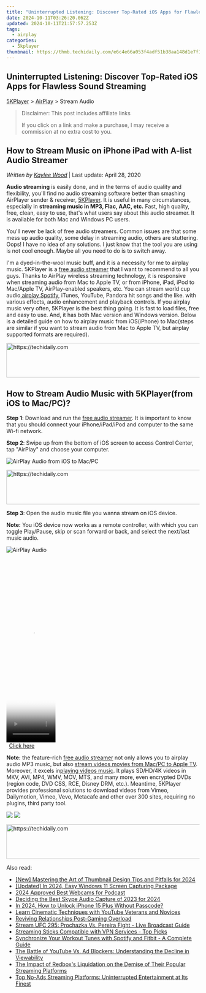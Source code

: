 ```yaml
---
title: "Uninterrupted Listening: Discover Top-Rated iOS Apps for Flawless Sound Streaming"
date: 2024-10-11T03:26:20.062Z
updated: 2024-10-11T21:57:57.253Z
tags:
  - airplay
categories:
  - 5kplayer
thumbnail: https://thmb.techidaily.com/e6c4e66a053f4adf51b38aa148d1e7f1b0fe37b06c40a2dc84de8d83be8e3fd3.jpg
---
```


## Uninterrupted Listening: Discover Top-Rated iOS Apps for Flawless Sound Streaming

[5KPlayer](https://tools.techidaily.com/5kplayer/products/) \> [AirPlay](https://tools.techidaily.com/5kplayer/airplay/) \> Stream Audio

>  Disclaimer: This post includes affiliate links
>
>  If you click on a link and make a purchase, I may receive a commission at no extra cost to you.
>

## How to Stream Music on iPhone iPad with A-list Audio Streamer

 _Written by [Kaylee Wood](https://www.quora.com/profile/Amanda-Hu-21)_ | Last update: April 28, 2020

**Audio streaming** is easily done, and in the terms of audio quality and flexibility, you'll find no audio streaming software better than smashing AirPlayer sender & receiver, [5KPlayer](https://tools.techidaily.com/5kplayer/products/). It is useful in many circumstances, especially in **streaming music in MP3, Flac, AAC, etc.** Fast, high quality, free, clean, easy to use, that's what users say about this audio streamer. It is available for both Mac and Windows PC users. 

You'll never be lack of free audio streamers. Common issues are that some mess up audio quality, some delay in streaming audio, others are stuttering. Oops! I have no idea of any solutions. I just know that the tool you are using is not cool enough. Maybe all you need to do is to switch away. 

I'm a dyed-in-the-wool music buff, and it is a necessity for me to airplay music. 5KPlayer is a [free audio streamer](https://tools.techidaily.com/5kplayer/airplay/) that I want to recommend to all you guys. Thanks to AirPlay wireless streaming technology, it is responsive when streaming audio from Mac to Apple TV, or from iPhone, iPad, iPod to Mac/Apple TV, AirPlay-enabled speakers, etc. You can stream world cup audio,[airplay Spotify](https://tools.techidaily.com/5kplayer/airplay/), iTunes, YouTube, Pandora hit songs and the like. with various effects, audio enhancement and playback controls. If you airplay music very often, 5KPlayer is the best thing going. It is fast to load files, free and easy to use. And, it has both Mac version and Windows version. Below is a detailed guide on how to airplay music from iOS(iPhone) to Mac(steps are similar if you want to stream audio from Mac to Apple TV, but airplay supported formats are required).

<!-- affiliate ads begin -->
<a href="https://dhgate.sjv.io/c/5597632/1186802/12108" target="_top" id="1186802">
  <img src="//a.impactradius-go.com/display-ad/12108-1186802" border="0" alt="https://techidaily.com" width="728" height="90"/>
</a>
<img height="0" width="0" src="https://dhgate.sjv.io/i/5597632/1186802/12108" style="position:absolute;visibility:hidden;" border="0" />
<!-- affiliate ads end -->

## How to Stream Audio Music with 5KPlayer(from iOS to Mac/PC)?

**Step 1**: Download and run the [free audio streamer](https://tools.techidaily.com/5kplayer/airplay/). It is important to know that you should connect your iPhone/iPad/iPod and computer to the same Wi-fi network.

**Step 2**: Swipe up from the bottom of iOS screen to access Control Center, tap "AirPlay" and choose your computer. 

![AirPlay Audio from iOS to Mac/PC](https://www.5kplayer.com/airplay/img/5kplayer-freeaacplayer-yxt-030603.jpg) 

<!-- affiliate ads begin -->
<a href="https://appsumo.8odi.net/c/5597632/2151869/7443" target="_top" id="2151869">
  <img src="//a.impactradius-go.com/display-ad/7443-2151869" border="0" alt="https://techidaily.com" width="728" height="90"/>
</a>
<img height="0" width="0" src="https://appsumo.8odi.net/i/5597632/2151869/7443" style="position:absolute;visibility:hidden;" border="0" />
<!-- affiliate ads end -->

**Step 3**: Open the audio music file you wanna stream on iOS device. 

**Note:** You iOS device now works as a remote controller, with which you can toggle Play/Pause, skip or scan forward or back, and select the next/last music audio.

![AirPlay Audio](https://www.5kplayer.com/airplay/img/airplay-iphone-ipad.jpg) 

<!-- affiliate ads begin -->
<span id="1977020">
					<video width="128" height="480" style="cursor:pointer"
           poster="//a.impactradius-go.com/display-clicktoplayimage/1977020.png"
           onclick="if(!this.playClicked){this.play();this.setAttribute('controls',true);this.playClicked=true;}">
	   <source src="//a.impactradius-go.com/display-ad/22993-1977020">
	   <img src="//a.impactradius-go.com/display-clicktoplayimage/1977020.png" style="border: none; height: 100%; width: 100%; object-fit: contain">
	</video>
	<div style="width:80px;text-align:center"><a href="javascript:window.open(decodeURIComponent('https%3A%2F%2Fhomestyler.sjv.io%2Fc%2F5597632%2F1977020%2F22993'), '_blank');void(0);">Click here</a></div>
</span>
<img height="0" width="0" src="https://imp.pxf.io/i/5597632/1977020/22993" style="position:absolute;visibility:hidden;" border="0" />
<!-- affiliate ads end -->

**Note:** the feature-rich [free audio streamer](https://tools.techidaily.com/5kplayer/airplay/) not only allows you to airplay audio MP3 music, but also [stream videos movies from Mac/PC to Apple TV](https://tools.techidaily.com/5kplayer/airplay/). Moreover, it excels in[playing videos music](https://tools.techidaily.com/5kplayer/video-music-player/). It plays SD/HD/4K videos in MKV, AVI, MP4, WMV, MOV, MTS, and many more, even encrypted DVDs (region code, DVD CSS, RCE, Disney DRM, etc.). Meantime, 5KPlayer provides professional solutions to download videos from Vimeo, Dailymotion, Vimeo, Vevo, Metacafe and other over 300 sites, requiring no plugins, third party tool.

[![](https://www.5kplayer.com/airplay/../button/freedownwhitewin.png)](https://tools.techidaily.com/5kplayer/products/) [![](https://www.5kplayer.com/airplay/../button/freedownbackmac.png)](https://tools.techidaily.com/5kplayer/products/)

<!-- affiliate ads begin -->
<a href="https://aligracehair.sjv.io/c/5597632/1975821/19272" target="_top" id="1975821">
  <img src="//a.impactradius-go.com/display-ad/19272-1975821" border="0" alt="https://techidaily.com" width="728" height="90"/>
</a>
<img height="0" width="0" src="https://aligracehair.sjv.io/i/5597632/1975821/19272" style="position:absolute;visibility:hidden;" border="0" />
<!-- affiliate ads end -->

<ins class="adsbygoogle"
     style="display:block"
     data-ad-format="autorelaxed"
     data-ad-client="ca-pub-7571918770474297"
     data-ad-slot="1223367746"></ins>

<ins class="adsbygoogle"
     style="display:block"
     data-ad-client="ca-pub-7571918770474297"
     data-ad-slot="8358498916"
     data-ad-format="auto"
     data-full-width-responsive="true"></ins>

<span class="atpl-alsoreadstyle">Also read:</span>
<div><ul>
<li><a href="https://youtube-data.techidaily.com/astering-the-art-of-thumbnail-design-tips-and-pitfalls-for-2024/"><u>[New] Mastering the Art of Thumbnail Design Tips and Pitfalls for 2024</u></a></li>
<li><a href="https://screen-video-capture.techidaily.com/updated-in-2024-easy-windows-11-screen-capturing-package/"><u>[Updated] In 2024, Easy Windows 11 Screen Capturing Package</u></a></li>
<li><a href="https://fox-friendly.techidaily.com/2024-approved-best-webcams-for-podcast/"><u>2024 Approved Best Webcams for Podcast</u></a></li>
<li><a href="https://desktop-recording.techidaily.com/deciding-the-best-skype-audio-capture-of-2023-for-2024/"><u>Deciding the Best Skype Audio Capture of 2023 for 2024</u></a></li>
<li><a href="https://ios-unlock.techidaily.com/in-2024-how-to-unlock-iphone-15-plus-without-passcode-by-drfone-ios/"><u>In 2024, How to Unlock iPhone 15 Plus Without Passcode?</u></a></li>
<li><a href="https://youtube-docs.techidaily.com/-cinematic-techniques-with-youtube-veterans-and-novices/"><u>Learn Cinematic Techniques with YouTube Veterans and Novices</u></a></li>
<li><a href="https://games-able.techidaily.com/reviving-relationships-post-gaming-overload/"><u>Reviving Relationships Post-Gaming Overload</u></a></li>
<li><a href="https://media-tips.techidaily.com/stream-ufc-295-prochazka-vs-pereira-fight-live-broadcast-guide/"><u>Stream UFC 295: Prochazka Vs. Pereira Fight - Live Broadcast Guide</u></a></li>
<li><a href="https://media-tips.techidaily.com/streaming-sticks-compatible-with-vpn-services-top-picks/"><u>Streaming Sticks Compatible with VPN Services - Top Picks</u></a></li>
<li><a href="https://media-tips.techidaily.com/synchronize-your-workout-tunes-with-spotify-and-fitbit-a-complete-guide/"><u>Synchronize Your Workout Tunes with Spotify and Fitbit - A Complete Guide</u></a></li>
<li><a href="https://media-tips.techidaily.com/the-battle-of-youtube-vs-ad-blockers-understanding-the-decline-in-viewability/"><u>The Battle of YouTube Vs. Ad Blockers: Understanding the Decline in Viewability</u></a></li>
<li><a href="https://media-tips.techidaily.com/the-impact-of-redboxs-liquidation-on-the-demise-of-their-popular-streaming-platforms/"><u>The Impact of Redbox's Liquidation on the Demise of Their Popular Streaming Platforms</u></a></li>
<li><a href="https://media-tips.techidaily.com/top-no-ads-streaming-platforms-uninterrupted-entertainment-at-its-finest/"><u>Top No-Ads Streaming Platforms: Uninterrupted Entertainment at Its Finest</u></a></li>
</ul></div>

